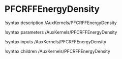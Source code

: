 <!-- MOOSE Documentation Stub: Remove this when content is added. -->

# PFCRFFEnergyDensity
!syntax description /AuxKernels/PFCRFFEnergyDensity

!syntax parameters /AuxKernels/PFCRFFEnergyDensity

!syntax inputs /AuxKernels/PFCRFFEnergyDensity

!syntax children /AuxKernels/PFCRFFEnergyDensity
